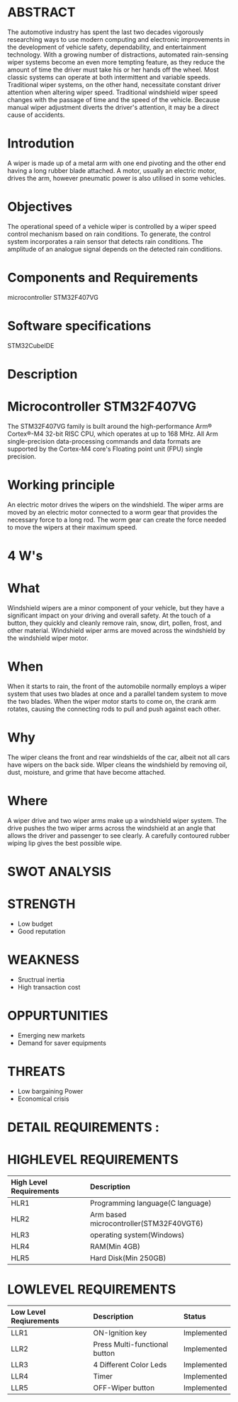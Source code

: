 # ABSTRACT
   The automotive industry has spent the last two decades vigorously researching ways to use modern computing and electronic improvements in the development of vehicle  safety, dependability, and entertainment technology. With a growing number of distractions, automated rain-sensing wiper systems become an even more tempting feature, as they reduce the amount of time the driver must take his or her hands off the wheel. Most classic systems can operate at both intermittent and variable speeds. Traditional wiper systems, on the other hand, necessitate constant driver attention when altering wiper speed. Traditional windshield wiper speed changes with the passage of time and the speed of the vehicle. Because manual wiper adjustment diverts the driver's attention, it may be a direct cause of accidents.
   
# Introdution
  A wiper is made up of a metal arm with one end pivoting and the other end having a long rubber blade attached. A motor, usually an electric motor, drives the arm, however pneumatic power is also utilised in some vehicles.
  
# Objectives
  The operational speed of a vehicle wiper is controlled by a wiper speed control mechanism based on rain conditions. To generate, the control system incorporates a rain sensor that detects rain conditions. The amplitude of an analogue signal depends on the detected rain conditions.

# Components and Requirements
   microcontroller STM32F407VG
  
# Software specifications
  STM32CubeIDE
  
# Description
  
# Microcontroller STM32F407VG
  The STM32F407VG family is built around the high-performance Arm® Cortex®-M4 32-bit RISC CPU, which operates at up to 168 MHz. All Arm single-precision data-processing commands and data formats are supported by the Cortex-M4 core's Floating point unit (FPU) single precision.
  
# Working principle
  An electric motor drives the wipers on the windshield. The wiper arms are moved by an electric motor connected to a worm gear that provides the necessary force to a long rod. The worm gear can create the force needed to move the wipers at their maximum speed.
  
# 4 W's 
# What
  Windshield wipers are a minor component of your vehicle, but they have a significant impact on your driving and overall safety. At the touch of a button, they quickly and cleanly remove rain, snow, dirt, pollen, frost, and other material. Windshield wiper arms are moved across the windshield by the windshield wiper motor.
  
# When 
  When it starts to rain, the front of the automobile normally employs a wiper system that uses two blades at once and a parallel tandem system to move the two blades. When the wiper motor starts to come on, the crank arm rotates, causing the connecting rods to pull and push against each other.

# Why
  The wiper cleans the front and rear windshields of the car, albeit not all cars have wipers on the back side. WIper cleans the windshield by removing oil, dust, moisture, and grime that have become attached.
  
# Where
  A wiper drive and two wiper arms make up a windshield wiper system. The drive pushes the two wiper arms across the windshield at an angle that allows the driver and passenger to see clearly. A carefully contoured rubber wiping lip gives the best possible wipe.
  
# SWOT ANALYSIS

# STRENGTH 
  * Low budget
  * Good reputation
  
# WEAKNESS
  * Sructrual inertia
  * High transaction cost
  
# OPPURTUNITIES
  * Emerging new markets
  * Demand for saver equipments
  
# THREATS
  * Low bargaining Power
  * Economical crisis

# DETAIL REQUIREMENTS :

# HIGHLEVEL REQUIREMENTS 

|High Level Requirements|Description|
|:------|:---------|
|HLR1|Programming language(C language)|
|HLR2|Arm based microcontroller(STM32F40VGT6)|
|HLR3|operating system(Windows)|
|HLR4|RAM(Min 4GB)|
|HLR5|Hard Disk(Min 250GB)|

# LOWLEVEL REQUIREMENTS

|Low Level Reqiurements|Description|Status|
|:-----|:--------|:---|
|LLR1|ON-Ignition key|Implemented|
|LLR2|Press Multi-functional button|Implemented|
|LLR3|4 Different Color Leds|Implemented|
|LLR4|Timer|Implemented|
|LLR5|OFF-Wiper button|Implemented|


  

